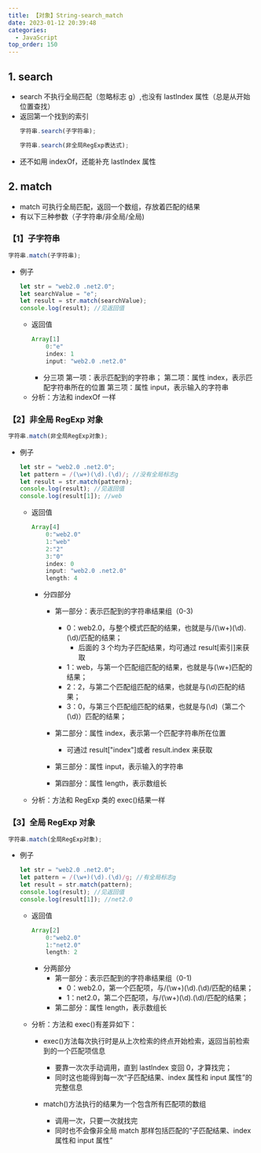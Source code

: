 ```yaml
---
title: 【对象】String-search_match
date: 2023-01-12 20:39:48
categories:
  - JavaScript
top_order: 150
---
```


## 1. search

- search 不执行全局匹配（忽略标志 g）,也没有 lastIndex 属性（总是从开始位置查找）
- 返回第一个找到的索引
  ```js
  字符串.search(子字符串);
  ```
  ```js
  字符串.search(非全局RegExp表达式);
  ```
- 还不如用 indexOf，还能补充 lastIndex 属性

<!--more-->

## 2. match

- match 可执行全局匹配，返回一个数组，存放着匹配的结果
- 有以下三种参数（子字符串/非全局/全局)

### 【1】子字符串

```js
字符串.match(子字符串);
```

- 例子
  ```js
  let str = "web2.0 .net2.0";
  let searchValue = "e";
  let result = str.match(searchValue);
  console.log(result); //见返回值
  ```
  - 返回值
    ```js
    Array[1]
        0:"e"
        index: 1
        input: "web2.0 .net2.0"
    ```
    - 分三项
      第一项：表示匹配到的字符串；
      第二项：属性 index，表示匹配字符串所在的位置
      第三项：属性 input，表示输入的字符串
  - 分析：方法和 indexOf 一样

### 【2】非全局 RegExp 对象

```js
字符串.match(非全局RegExp对象);
```

- 例子

  ```js
  let str = "web2.0 .net2.0";
  let pattern = /(\w+)(\d).(\d)/; //没有全局标志g
  let result = str.match(pattern);
  console.log(result); //见返回值
  console.log(result[1]); //web
  ```

  - 返回值

    ```js
    Array[4]
        0:"web2.0"
        1:"web"
        2:"2"
        3:"0"
        index: 0
        input: "web2.0 .net2.0"
        length: 4
    ```

    - 分四部分

      - 第一部分：表示匹配到的字符串结果组（0-3)

        - 0：web2.0，与整个模式匹配的结果，也就是与/(\w+)(\d).(\d)/匹配的结果；
          - 后面的 3 个均为子匹配结果，均可通过 result[索引]来获取
        - 1：web，与第一个匹配组匹配的结果，也就是与(\w+)匹配的结果；
        - 2：2，与第二个匹配组匹配的结果，也就是与(\d)匹配的结果；
        - 3：0，与第三个匹配组匹配的结果，也就是与(\d)（第二个(\d)）匹配的结果；

      - 第二部分：属性 index，表示第一个匹配字符串所在位置
        - 可通过 result["index"]或者 result.index 来获取
      - 第三部分：属性 input，表示输入的字符串
      - 第四部分：属性 length，表示数组长

  - 分析：方法和 RegExp 类的 exec()结果一样

### 【3】全局 RegExp 对象

```js
字符串.match(全局RegExp对象);
```

- 例子

  ```js
  let str = "web2.0 .net2.0";
  let pattern = /(\w+)(\d).(\d)/g; //有全局标志g
  let result = str.match(pattern);
  console.log(result); //见返回值
  console.log(result[1]); //net2.0
  ```

  - 返回值

    ```js
    Array[2]
        0:"web2.0"
        1:"net2.0"
        length: 2
    ```

    - 分两部分
      - 第一部分：表示匹配到的字符串结果组（0-1)
        - 0：web2.0，第一个匹配项，与/(\w+)(\d).(\d)/匹配的结果；
        - 1：net2.0，第二个匹配项，与/(\w+)(\d).(\d)/匹配的结果；
      - 第二部分：属性 length，表示数组长

  - 分析：方法和 exec()有差异如下：

    - exec()方法每次执行时是从上次检索的终点开始检索，返回当前检索到的一个匹配项信息

      - 要靠一次次手动调用，直到 lastIndex 变回 0，才算找完；
      - 同时这也能得到每一次“子匹配结果、index 属性和 input 属性”的完整信息

    - match()方法执行的结果为一个包含所有匹配项的数组
      - 调用一次，只要一次就找完
      - 同时也不会像非全局 match 那样包括匹配的“子匹配结果、index 属性和 input 属性”